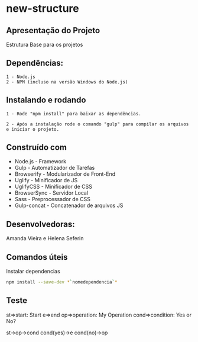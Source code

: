 # new-structure

## Apresentação do Projeto

Estrutura Base para os projetos

<!-- ## TODO:

- [x] Compilar e concatenar ```*.SCSS ``` para ```.CSS```;
- [x] Minificar os arquivos ```.CSS``` encontrados.;
- [x] Compilar e concatenar ```*.JS ``` para ```.JS```;
- [x] Minificar os arquivos ```.JS``` encontrados.;
- [x] Criar o ```REV``` para ```.CSS``` e ```.JS```;
- [ ] Criar tarefa de Build
- [ ] Minificar ```.HTML```
- [ ] Minificar Imagens -->

## Dependências:

```
1 - Node.js
2 - NPM (incluso na versão Windows do Node.js)
```

## Instalando e rodando

```
1 - Rode "npm install" para baixar as dependências.

2 - Após a instalação rode o comando "gulp" para compilar os arquivos e iniciar o projeto.

```

## Construído com

* Node.js - Framework
* Gulp - Automatizador de Tarefas
* Browserify - Modularizador de Front-End
* Uglify - Minificador de JS
* UglifyCSS - Minificador de CSS
* BrowserSync - Servidor Local
* Sass - Preprocessador de CSS
* Gulp-concat - Concatenador de arquivos JS

## Desenvolvedoras:

Amanda Vieira e Helena Seferin


## Comandos úteis

Instalar dependencias
```sh
npm install --save-dev *`nomedependencia`*
```


## Teste

st=>start: Start
e=>end
op=>operation: My Operation
cond=>condition: Yes or No?

st->op->cond
cond(yes)->e
cond(no)->op
